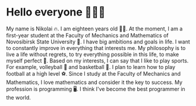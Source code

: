 # Hello everyone 👋👋👋
My name is Nikolai  🔥. I am eighteen years old 🧑‍💻. At the moment, I am a first-year student at the Faculty of Mechanics and Mathematics of Novosibirsk State University 🪪. I have big ambitions and goals in life. I want to constantly improve in everything that interests me. My philosophy is to live a life without regrets, to try everything possible in this life, to make myself perfect 💼.
Based on my interests, I can say that I like to play sports. For example, volleyball 🏐 and basketball 🏀. I plan to learn how to play football at a high level ⚽. Since I study at the Faculty of Mechanics and Mathematics, I love mathematics and consider it the key to success. My profession is programming 🖥️. I think I've become the best programmer in the world.
